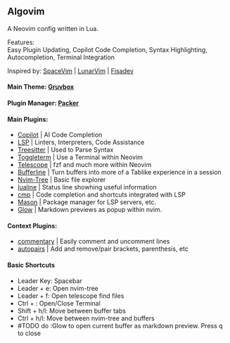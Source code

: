 ## Algovim 

A Neovim config written in Lua.

Features:     
Easy Plugin Updating, Copilot Code Completion, 
Syntax Highlighting, Autocompletion, Terminal Integration

Inspired by: [SpaceVim](https://spacevim.org/) | 
             [LunarVim](https://www.lunarvim.org/#opinionated) | 
             [Fisadev](https://vim.fisadev.com/)


#### Main Theme: [Gruvbox](https://github.com/morhetz/gruvbox)

#### Plugin Manager: [Packer](https://github.com/wbthomason/packer.nvim)

#### Main Plugins: 
  - [Copilot](https://github.com/copilot) | AI Code Completion
  - [LSP](https://github.com/neovim/nvim-lspconfig) | Linters, Interpreters, Code Assistance
  - [Treesitter](https://github.com/nvim-treesitter/nvim-treesitter) | Used to Parse Syntax
  - [Toggleterm](https://github.com/akinsho/toggleterm.nvim) | Use a Terminal within Neovim
  - [Telescope](https://github.com/nvim-telescope/telescope.nvim) | fzf and much more within Neovim
  - [Bufferline](https://github.com/akinsho/bufferline.nvim) | Turn buffers into more of a Tablike experience in a session
  - [Nvim-Tree](https://github.com/kyazdani42/nvim-tree.lua) | Basic file explorer
  - [lualine](https://github.com/nvim-lualine/lualine.nvim) | Status line showhing useful information
  - [cmp](https://github.com/hrsh7th/nvim-cmp) | Code completion and shortcuts integrated with LSP
  - [Mason](https://github.com/williamboman/mason.nvim) | Package manager for LSP servers, etc.
  - [Glow](https://github.com/ellisonleao/glow.nvim) | Markdown previews as popup within nvim.
#### Context Plugins:
  - [commentary](https://github.com/tpope/vim-commentary) | Easily comment and uncomment lines
  - [autopairs](https://github.com/windwp/nvim-autopairs) | Add and remove/pair brackets, parenthesis, etc

#### Basic Shortcuts
- Leader Key: Spacebar
- Leader + e: Open nvim-tree
- Leader + f: Open telescope find files
- Ctrl + \: Open/Close Terminal
- Shift + h/l: Move between buffer tabs
- Ctrl + h/l: Move between nvim-tree and buffers
- #TODO do :Glow to open current buffer as markdown preview. Press q to close


